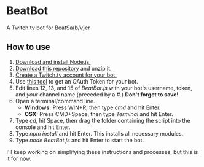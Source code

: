 # BeatBot
A Twitch.tv bot for BeatSa(b/v)er

## How to use
  1. [Download and install Node.js.](https://nodejs.org/en/download/)
  2. [Download this repository](https://github.com/StarGazer1258/BeatBot/archive/master.zip) and unzip it.
  3. [Create a Twitch.tv account for your bot.](https://www.twitch.tv/signup)
  4. Use [this tool](https://twitchapps.com/tmi/) to get an OAuth Token for your bot.
  5. Edit lines 12, 13, and 15 of *BeatBot.js* with your bot's username, token, and *your* channel name (preceded by a *#*.) **Don't forget to save!**
  6. Open a terminal/command line.
     * **Windows:** Press WIN+R, then type *cmd* and hit Enter.
     * **OSX:** Press CMD+Space, then type *Terminal* and hit Enter.
  7. Type *cd*, hit Space, then drag the folder containing the script into the console and hit Enter.
  8. Type *npm install* and hit Enter. This installs all necessary modules.
  9. Type *node BeatBot.js* and hit Enter to start the bot.

  I'll keep working on simplifying these instructions and processes, but this is it for now.
